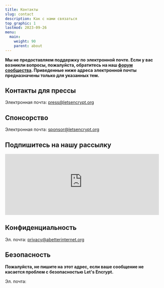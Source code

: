 ```yaml
---
title: Контакты
slug: contact
description: Как с нами связаться
top_graphic: 1
lastmod: 2023-09-26
menu:
  main:
    weight: 90
    parent: about
---
```


**Мы не предоставляем поддержку по электронной почте. Если у вас возникли вопросы, пожалуйста, обратитесь на наш [форум сообщества](https://community.letsencrypt.org/). Приведенные ниже адреса электронной почты предназначены только для указанных тем.**

## Контакты для прессы

Электронная почта: [press@letsencrypt.org](mailto:press@letsencrypt.org)

## Спонсорство

Электронная почта: [sponsor@letsencrypt.org](mailto:sponsor@letsencrypt.org)

## Подпишитесь на нашу рассылку

<iframe src="https://outreach.abetterinternet.org/l/1011011/2023-02-16/6l51" height="200" style="width: 100%; border: 0"></iframe>

## Конфиденциальность

Эл. почта: [privacy@abetterinternet.org](mailto:privacy@abetterinternet.org)

## Безопасность

**Пожалуйста, не пишите на этот адрес, если ваше сообщение не касается проблем с безопасностью Let's Encrypt.**

<span id="email">Эл. почта: </span>

<script>
  var parts = ["security", '@', "letsencrypt", ".", "org"];
  var anchor = document.createElement("a");
  anchor.href = "mailto:" + parts.join("");
  anchor.text = parts.join("");
  document.getElementById("email").appendChild(anchor)
</script>
